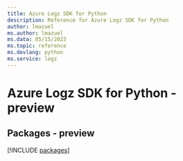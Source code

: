 ```yaml
---
title: Azure Logz SDK for Python
description: Reference for Azure Logz SDK for Python
author: lmazuel
ms.author: lmazuel
ms.data: 05/15/2023
ms.topic: reference
ms.devlang: python
ms.service: logz
---
```

# Azure Logz SDK for Python - preview
## Packages - preview
[!INCLUDE [packages](logz-index.md)]